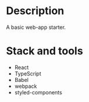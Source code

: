 # Description

A basic web-app starter.

# Stack and tools 

- React
- TypeScript
- Babel
- webpack
- styled-components
